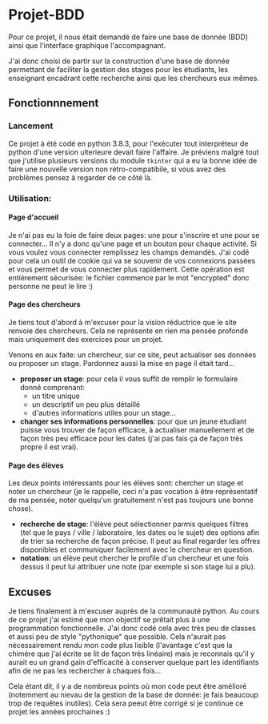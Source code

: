 # Projet-BDD

Pour ce projet, il nous était demandé de faire une base de donnée (BDD) ainsi que l'interface graphique l'accompagnant.

J'ai donc choisi de partir sur la construction d'une base de donnée permettant de faciliter la gestion des stages pour les étudiants, les enseignant encadrant cette recherche ainsi que les chercheurs eux mêmes.

## Fonctionnnement
### Lancement
Ce projet à été codé en python 3.8.3, pour l'exécuter tout interpréteur de python d'une version ulterieure devait faire l'affaire. Je préviens malgré tout que j'utilise plusieurs versions du module `tkinter` qui a eu la bonne idée de faire une nouvelle version non rétro-compatibile, si vous avez des problèmes pensez à regarder de ce côté là.

### Utilisation:
#### Page d'accueil
Je n'ai pas eu la foie de faire deux pages: une pour s'inscrire et une pour se connecter... Il n'y a donc qu'une page et un bouton pour chaque activité. Si vous voulez vous connecter remplissez les champs demandés. J'ai codé pour cela un outil de cookie qui va se souvenir de vos connexions passées et vous permet de vous connecter plus rapidement. Cette opération est entièrement sécurisée: le fichier commence par le mot "encrypted" donc personne ne peut le lire :)

#### Page des chercheurs
Je tiens tout d'abord à m'excuser pour la vision réductrice que le site renvoie des chercheurs. Cela ne représente en rien ma pensée profonde mais uniquement des exercices pour un projet.

Venons en aux faite: un chercheur, sur ce site, peut actualiser ses données ou proposer un stage. Pardonnez aussi la mise en page il était tard... 

- **proposer un stage**: pour cela il vous suffit de remplir le formulaire donné comprenant: 
    - un titre unique
    - un descriptif un peu plus détaillé
    - d'autres informations utiles pour un stage... 
- **changer ses informations personnelles**: pour que un jeune étudiant puisse vous trouver de façon efficace, à actualiser manuellement et de façon très peu efficace pour les dates (j'ai pas fais ça de façon très propre il est vrai).

#### Page des élèves
Les deux points intéressants pour les élèves sont: chercher un stage et noter un chercheur (je le rappelle, ceci n'a pas vocation à être représentatif de ma pensée, noter quelqu'un gratuitement n'est pas toujours une bonne chose).
- **recherche de stage**: l'élève peut sélectionner parmis quelques filtres (tel que le pays / ville / laboratoire, les dates ou le sujet) des options afin de trier sa recherche de façon précise. Il peut au final regarder les offres disponibles et communiquer facilement avec le chercheur en question.
- **notation**: un élève peut chercher le profile d'un chercheur et une fois dessus il peut lui attribuer une note (par exemple si son stage lui a plu). 


## Excuses
Je tiens finalement à m'excuser auprès de la communauté python. Au cours de ce projet j'ai estimé que mon objectif se prêtait plus à une programmation fonctionnelle. J'ai donc codé cela avec très peu de classes et aussi peu de style "pythonique" que possible. Cela n'aurait pas nécessairement rendu mon code plus lisible (l'avantage c'est que la chimère que j'ai écrite se lit de façon très linéaire) mais je reconnais qu'il y aurait eu un grand gain d'efficacité à conserver quelque part les identifiants afin de ne pas les rechercher à chaques fois... 

Cela étant dit, il y a de nombreux points où mon code peut être amélioré (notemment au nievau de la gestion de la base de donnée: je fais beaucoup trop de requêtes inutiles). Cela sera peeut être corrigé si je continue ce projet les années prochaines :)
